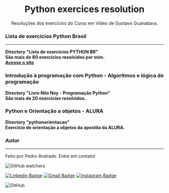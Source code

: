 <h1 align="center">Python exercices resolution</h1>
<p align="center">Resoluções dos exercícios do Curso em Vídeo de Gustavo Guanabara.</p>

### Lista de exercícios Python Brasil
---
<b>Directory "Lista de exercícios PYTHON BR"</b><br>
<b>São mais de 80 exercícios resolvidos por mim.</b><br>
<a href="https://wiki.python.org.br/ListaDeExercicios" title="Site"><b>Acesse o site</b></a></br>

### Introdução à programação com Python - Algorítmos e lógica de programação
<b>Directory "Livro Nilo Ney - Programação Python"</b><br>
<b>São mais de 20 exercícios resolvidos.</b><br>

### Python e Orientação a objetos - ALURA
<b>Directory "pythonorientacao"</b><br>
<b>Exercício de orientação a objetos da apostila da ALURA.</b><br>


### Autor
---

Feito por Pedro Andrade. Entre em contato!

<img alt="GitHub watchers" src="https://img.shields.io/github/watchers/wartrax13/Python-Exercicios-Curso?style=social">

[![Linkedin Badge](https://img.shields.io/badge/Pedro%20Andrade-Linkedin-blue?style=flat-square&logo=Linkedin&logoColor=white&link=https://www.linkedin.com/in/pedro-moises-andrade-dos-santos-0151a7148/)](https://www.linkedin.com/in/pedro-moises-andrade-dos-santos-0151a7148/) 
[![Gmail Badge](https://img.shields.io/badge/-pedro.moisesandrade%40gmail.com-red?style=flat-square&logo=Gmail&logoColor=white&link=mailto:pedro.moisesandrade@gmail.com)](mailto:pedro.moisesandrade@gmail.com)
[![Instagram Badge](https://img.shields.io/badge/-%40pedrotaquig-purple?style=flat-square&labelColor=8a3ab9&logo=instagram&logoColor=white&link=https://www.instagram.com/pedrotaquig/)](https://www.instagram.com/pedrotaquig/)

<img alt="GitHub" src="https://img.shields.io/github/license/wartrax13/Python-Exercicios-Curso">
